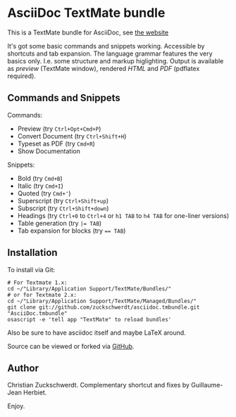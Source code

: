 AsciiDoc TextMate bundle
========================

This is a TextMate bundle for AsciiDoc, see [the website](http://www.methods.co.nz/asciidoc/)

It's got some basic commands and snippets working. Accessible by shortcuts and tab expansion.
The language grammar features the very basics only. I.e. some structure and markup higlighting.
Output is available as *preview* (TextMate window), rendered *HTML* and *PDF* (pdflatex required).

Commands and Snippets
---------------------

Commands:

 - Preview (try `Ctrl+Opt+Cmd+P`)
 - Convert Document (try `Ctrl+Shift+H`)
 - Typeset as PDF (try `Cmd+R`)
 - Show Documentation

Snippets:

 - Bold (try `Cmd+B`)
 - Italic (try `Cmd+I`)
 - Quoted (try `Cmd+'`)
 - Superscript (try `Ctrl+Shift+up`)
 - Subscript (try `Ctrl+Shift+down`)
 - Headings (try `Ctrl+0` to `Ctrl+4` or `h1 TAB` to `h4 TAB` for one-liner versions)
 - Table generation (try `|= TAB`)
 - Tab expansion for blocks (try `== TAB`)

Installation
------------

To install via Git:

    # For Textmate 1.x:
    cd ~/"Library/Application Support/TextMate/Bundles/"
    # or for Textmate 2.x:
    cd ~/"Library/Application Support/TextMate/Managed/Bundles/"
    git clone git://github.com/zuckschwerdt/asciidoc.tmbundle.git "AsciiDoc.tmbundle"
    osascript -e 'tell app "TextMate" to reload bundles'

Also be sure to have asciidoc itself and maybe LaTeX around.

Source can be viewed or forked via [GitHub](http://github.com/zuckschwerdt/asciidoc.tmbundle/tree/master).

Author
------

Christian Zuckschwerdt. Complementary shortcut and fixes by Guillaume-Jean Herbiet.

Enjoy.
